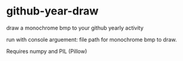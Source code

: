 # github-year-draw
draw a monochrome bmp to your github yearly activity

run with console arguement: file path for monochrome bmp to draw.

Requires numpy and PIL (Pillow)
